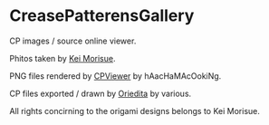 # CreasePatterensGallery
CP images / source online viewer.

Phitos taken by [Kei Morisue](https://x.com/keimorisue).

PNG files rendered by [CPViewer](https://x.com/DamnGoodDay) by hAacHaMAcOokiNg.


CP files exported / drawn by [Oriedita](https://github.com/oriedita/oriedita) by various.

All rights concirning to the origami designs belongs to Kei Morisue.